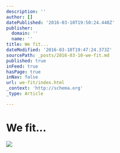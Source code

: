 ```yaml
---
description: ''
author: []
datePublished: '2016-03-10T19:50:24.448Z'
publisher:
  domain: ''
  name: ''
title: We fit...
dateModified: '2016-03-10T19:47:24.373Z'
sourcePath: _posts/2016-03-10-we-fit.md
published: true
inFeed: true
hasPage: true
inNav: false
url: we-fit/index.html
_context: 'http://schema.org'
_type: Article

---
```

# We fit...
![](https://the-grid-user-content.s3-us-west-2.amazonaws.com/bf55dcdf-569c-451e-9ba7-7c3f97bf01ce.png)